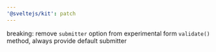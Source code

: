 ```yaml
---
'@sveltejs/kit': patch
---
```


breaking: remove `submitter` option from experimental form `validate()` method, always provide default submitter
